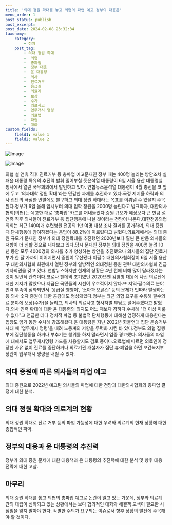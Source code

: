 ```yaml
---
title: '의대 정원 확대를 놓고 의협의 파업 예고 정부의 대응은'
menu_order: 1
post_status: publish
post_excerpt: 
post_date: 2024-02-08 23:32:34
taxonomy:
    category:
        - 정치
    post_tag:
        - 의대 정원 확대
        -  의협
        -  총파업
        -  정부 대응
        -  윤 대통령
        -  의사
        -  진료거부
        -  응급실
        -  의료계
        -  보상
        -  수가
        -  의료사고
        -  업무개시 명령
        -  의료법
        -  파업
        -  대화
custom_fields:
    field1: value 1
    field2: value 2
---
```


![Image](https://imgnews.pstatic.net/image/082/2024/02/07/0001254745_001_20240207124701145.jpg?type=w647)

![Image](https://imgnews.pstatic.net/image/082/2024/02/07/0001254745_002_20240207124701209.jpg?type=w647)

의협 설 연휴 직후 진료거부 등 총파업 예고문재인 정부 때는 400명 늘리는 방안조차 실패윤 대통령 특유의 추진력 발휘 밀어부칠 듯윤석열 대통령이 6일 서울 용산 대통령실 청사에서 열린 국무회의에서 발언하고 있다. 연합뉴스윤석열 대통령이 4월 총선을 코 앞에 두고 '의과대학 정원 확대'라는 민감한 과제를 추진하고 있다.국정 지지율 하락과 의사 집단의 극심한 반발에도 불구하고 의대 정원 확대라는 목표를 이뤄낼 수 있을지 주목된다.정부가 6일 올해 입시부터 의대 입학 정원을 2000명 늘린다고 발표하자, 대한의사협회(의협)는 예고한 대로 '총파업' 카드를 꺼내들었다.증원 규모가 예상보다 큰 만큼 설 연휴 직후 의사들이 진료거부 등 집단행동에 나설 것이라는 전망이 나온다.대한전공의협의회는 최근 140여개 수련병원 전공의 1만 여명 대상 조사 결과를 공개하며, 의대 증원 때 단체행동에 참여하겠다는 응답이 88.2%에 이르렀다고 밝혔다.의료계에서는 의대 증원 규모가 문재인 정부가 의대 정원확대를 추진했던 2020년보다 훨씬 큰 만큼 의사들의 저항이 더 심할 것으로 내다보고 있다.당시 문재인 정부는 의대 정원을 400명 늘려 10년 동안 모두 4000명의 의사를 추가 양성하는 방안을 추진했으나 의사들의 집단 진료거부가 한 달 가까이 이어지면서 증원이 무산됐다.이필수 대한의사협회장이 6일 서울 용산구 대한의사협회 회관에서 열린 정부의 일방적인 의대정원 증원 관련 대한의사협회 긴급 기자회견을 갖고 있다. 연합뉴스하지만 현재의 상황은 4년 전에 비해 많이 달라졌다는 것이 일반적 관측이다.코로나 팬데믹 초기였던 2020년엔 감염병 대응에 나선 의료진에 대한 지지가 많았으나 지금은 국민들의 시선이 우호적이지 않다.또 지역·필수의료 분야 인력 부족이 심화되면서 '응급실 뺑뺑이', '소아과 오픈런' 등의 문제가 잇따라 발생하는 등 의사 숫자 증원에 대한 공감대도 형성돼있다.정부는 최근 의협 요구를 수용해 필수의료 분야에 보상(수가)을 늘리고, 의사의 의료사고 형사처벌 부담도 덜어주겠다고 밝혔다.의사 인력 확대에 대한 윤 대통령의 의지도 어느 때보다 강하다.수차례 "더 이상 미룰 수 없다"고 언급한 데다 정치적 파업 등 불법적 단체행동에 대해선 엄정하게 대응한다는 입장도 임기 동안 수차례 강조해왔다.윤 대통령은 지난 2022년 화물연대 집단 운송거부 사태 때 '업무개시 명령'을 내려 노동계의 저항을 무력화 시킨 바 있다.정부도 의협 집행부에 집단행동을 하거나 부추기는 행위를 하지 말라면서 엄중 경고했다. 의사들의 파업에 대해서도 업무개시명령 카드를 사용할지도 검토 중이다.의료법에 따르면 의료인이 정당한 사유 없이 진료를 중단하거나 의료기관 개설자가 집단 휴·폐업을 하면 보건복지부 장관이 업무개시 명령을 내릴 수 있다.
## 의대 증원에 따른 의사들의 파업 예고
의대 증원으로 2022년 예고된 의사들의 파업에 대한 전망과 대한의사협회의 총파업 결정에 대한 분석.
## 의대 정원 확대와 의료계의 현황
의대 정원 확대로 진료 거부 등의 파업 가능성에 대한 우려와 의료계의 현재 상황에 대한 종합적인 파악.
## 정부의 대응과 윤 대통령의 추진력
정부가 의대 증원 문제에 대한 대응책과 윤 대통령의 추진력에 대한 분석 및 향후 대응 전략에 대한 고찰.
## 마무리
의대 증원 확대를 놓고 의협의 총파업 예고로 논란이 일고 있는 가운데, 정부와 의료계 간의 대립이 심화되고 있는 상황에서는 보다 협의적인 대화와 해결책 모색이 필요한 시점임을 잊지 말아야 한다. 각별한 주의가 요구되는 이슈로서 향후 상황의 발전에 주목해야 할 것이다.
